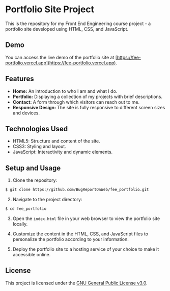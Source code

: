 # Portfolio Site Project

This is the repository for my Front End Engineering course project - a portfolio site developed using HTML, CSS, and JavaScript.

## Demo

You can access the live demo of the portfolio site at [https://fee-portfolio.vercel.app](https://fee-portfolio.vercel.app).

## Features

- **Home:** An introduction to who I am and what I do.
- **Portfolio:** Displaying a collection of my projects with brief descriptions.
- **Contact:** A form through which visitors can reach out to me.
- **Responsive Design:** The site is fully responsive to different screen sizes and devices.

## Technologies Used

- HTML5: Structure and content of the site.
- CSS3: Styling and layout.
- JavaScript: Interactivity and dynamic elements.

## Setup and Usage

1. Clone the repository:

```bash
$ git clone https://github.com/BugReportOnWeb/fee_portfolio.git
```

2. Navigate to the project directory:

```bash
$ cd fee_portfolio
```

3. Open the `index.html` file in your web browser to view the portfolio site locally.

4. Customize the content in the HTML, CSS, and JavaScript files to personalize the portfolio according to your information.

5. Deploy the portfolio site to a hosting service of your choice to make it accessible online.

## License

This project is licensed under the [GNU General Public License v3.0](LICENSE).
